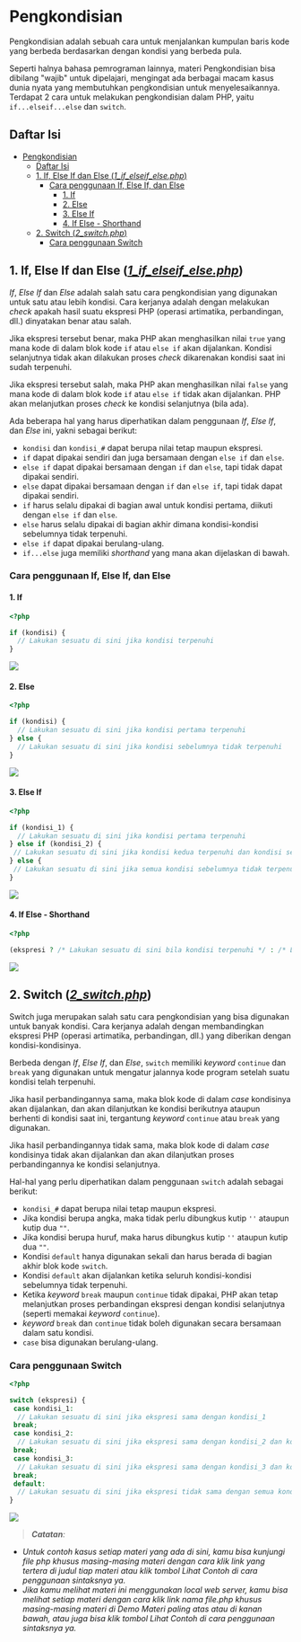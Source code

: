# Pengkondisian

Pengkondisian adalah sebuah cara untuk menjalankan kumpulan baris kode yang berbeda berdasarkan dengan kondisi yang berbeda pula.

Seperti halnya bahasa pemrograman lainnya, materi Pengkondisian bisa dibilang "wajib" untuk dipelajari, mengingat ada berbagai macam kasus dunia nyata yang membutuhkan pengkondisian untuk menyelesaikannya. Terdapat 2 cara untuk melakukan pengkondisian dalam PHP, yaitu `if...elseif...else` dan `switch`.

## Daftar Isi

- [Pengkondisian](#pengkondisian)
  - [Daftar Isi](#daftar-isi)
  - [1. If, Else If dan Else (*1_if_elseif_else.php*)](#1-if-else-if-dan-else-1_if_elseif_elsephp)
    - [Cara penggunaan If, Else If, dan Else](#cara-penggunaan-if-else-if-dan-else)
      - [1. If](#1-if)
      - [2. Else](#2-else)
      - [3. Else If](#3-else-if)
      - [4. If Else - Shorthand](#4-if-else---shorthand)
  - [2. Switch (*2_switch.php*)](#2-switch-2_switchphp)
    - [Cara penggunaan Switch](#cara-penggunaan-switch)

## 1. If, Else If dan Else ([*1_if_elseif_else.php*](1_if_elseif_else.php))

*If*, *Else If* dan *Else* adalah salah satu cara pengkondisian yang digunakan untuk satu atau lebih kondisi. Cara kerjanya adalah dengan melakukan *check* apakah hasil suatu ekspresi PHP (operasi artimatika, perbandingan, dll.) dinyatakan benar atau salah.

Jika ekspresi tersebut benar, maka PHP akan menghasilkan nilai `true` yang mana kode di dalam blok kode `if` atau `else if` akan dijalankan. Kondisi selanjutnya tidak akan dilakukan proses *check* dikarenakan kondisi saat ini sudah terpenuhi.

Jika ekspresi tersebut salah, maka PHP akan menghasilkan nilai `false` yang mana kode di dalam blok kode `if` atau `else if` tidak akan dijalankan. PHP akan melanjutkan proses *check* ke kondisi selanjutnya (bila ada).

Ada beberapa hal yang harus diperhatikan dalam penggunaan *If*, *Else If*, dan *Else* ini, yakni sebagai berikut:

- `kondisi` dan `kondisi_#` dapat berupa nilai tetap maupun ekspresi.
- `if` dapat dipakai sendiri dan juga bersamaan dengan `else if` dan `else`.
- `else if` dapat dipakai bersamaan dengan `if` dan `else`, tapi tidak dapat dipakai sendiri.
- `else` dapat dipakai bersamaan dengan `if` dan `else if`, tapi tidak dapat dipakai sendiri.
- `if` harus selalu dipakai di bagian awal untuk kondisi pertama, diikuti dengan `else if` dan `else`.
- `else` harus selalu dipakai di bagian akhir dimana kondisi-kondisi sebelumnya tidak terpenuhi.
- `else if` dapat dipakai berulang-ulang.
- `if...else` juga memiliki *shorthand* yang mana akan dijelaskan di bawah.

### Cara penggunaan If, Else If, dan Else

#### 1. If

```php
<?php

if (kondisi) {
  // Lakukan sesuatu di sini jika kondisi terpenuhi
}
```

[![](https://img.shields.io/static/v1?&label=Lihat%20Contoh&message=%3e&color)](1_if_elseif_else.php#L17-L44)

#### 2. Else

```php
<?php

if (kondisi) {
  // Lakukan sesuatu di sini jika kondisi pertama terpenuhi
} else {
  // Lakukan sesuatu di sini jika kondisi sebelumnya tidak terpenuhi
}
```

[![](https://img.shields.io/static/v1?&label=Lihat%20Contoh&message=%3e&color)](1_if_elseif_else.php#L49-L82)

#### 3. Else If

```php
<?php

if (kondisi_1) {
  // Lakukan sesuatu di sini jika kondisi pertama terpenuhi
} else if (kondisi_2) {
 // Lakukan sesuatu di sini jika kondisi kedua terpenuhi dan kondisi sebelumnya tidak terpenuhi
} else {
 // Lakukan sesuatu di sini jika semua kondisi sebelumnya tidak terpenuhi
}
```

[![](https://img.shields.io/static/v1?&label=Lihat%20Contoh&message=%3e&color)](1_if_elseif_else.php#L87-L113)

#### 4. If Else - Shorthand

```php
<?php

(ekspresi ? /* Lakukan sesuatu di sini bila kondisi terpenuhi */ : /* Lakukan sesuatu di sini bila kondisi tidak terpenuhi */)
```

[![](https://img.shields.io/static/v1?&label=Lihat%20Contoh&message=%3e&color)](1_if_elseif_else.php#L118-L140)

## 2. Switch ([*2_switch.php*](2_switch.php))

Switch juga merupakan salah satu cara pengkondisian yang bisa digunakan untuk banyak kondisi. Cara kerjanya adalah dengan membandingkan ekspresi PHP (operasi artimatika, perbandingan, dll.) yang diberikan dengan kondisi-kondisinya.

Berbeda dengan *If*, *Else If*, dan *Else*, `switch` memiliki *keyword* `continue` dan `break` yang digunakan untuk mengatur jalannya kode program setelah suatu kondisi telah terpenuhi.

Jika hasil perbandingannya sama, maka blok kode di dalam *case* kondisinya akan dijalankan, dan akan dilanjutkan ke kondisi berikutnya ataupun berhenti di kondisi saat ini, tergantung *keyword* `continue` atau `break` yang digunakan.

Jika hasil perbandingannya tidak sama, maka blok kode di dalam *case* kondisinya tidak akan dijalankan dan akan dilanjutkan proses perbandingannya ke kondisi selanjutnya.

Hal-hal yang perlu diperhatikan dalam penggunaan `switch` adalah sebagai berikut:

- `kondisi_#` dapat berupa nilai tetap maupun ekspresi.
- Jika kondisi berupa angka, maka tidak perlu dibungkus kutip `''` ataupun kutip dua `""`.
- Jika kondisi berupa huruf, maka harus dibungkus kutip `''` ataupun kutip dua `""`.
- Kondisi `default` hanya digunakan sekali dan harus berada di bagian akhir blok kode `switch`.
- Kondisi `default` akan dijalankan ketika seluruh kondisi-kondisi sebelumnya tidak terpenuhi.
- Ketika *keyword* `break` maupun `continue` tidak dipakai, PHP akan tetap melanjutkan proses perbandingan ekspresi dengan kondisi selanjutnya (seperti memakai *keyword* `continue`).
- *keyword* `break` dan `continue` tidak boleh digunakan secara bersamaan dalam satu kondisi.
- `case` bisa digunakan berulang-ulang.

### Cara penggunaan Switch

```php
<?php

switch (ekspresi) {
 case kondisi_1:
  // Lakukan sesuatu di sini jika ekspresi sama dengan kondisi_1
 break;
 case kondisi_2:
  // Lakukan sesuatu di sini jika ekspresi sama dengan kondisi_2 dan kondisi sebelumnya tidak terpenuhi
 break;
 case kondisi_3:
  // Lakukan sesuatu di sini jika ekspresi sama dengan kondisi_3 dan kondisi sebelumnya tidak terpenuhi
 break;
 default:
  // Lakukan sesuatu di sini jika ekspresi tidak sama dengan semua kondisi diatas
}
```

[![](https://img.shields.io/static/v1?&label=Lihat%20Contoh&message=%3e&color)](2_switch.php#L16-L86)

> *__Catatan__:*

- *Untuk contoh kasus setiap materi yang ada di sini, kamu bisa kunjungi file php khusus masing-masing materi dengan cara klik link yang tertera di judul tiap materi atau klik tombol Lihat Contoh di cara penggunaan sintaksnya ya.*
- *Jika kamu melihat materi ini menggunakan local web server, kamu bisa melihat setiap materi dengan cara klik link nama file.php khusus masing-masing materi di Demo Materi paling atas atau di kanan bawah, atau juga bisa klik tombol Lihat Contoh di cara penggunaan sintaksnya ya.*
